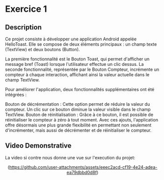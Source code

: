 # Exercice 1 

## Description
Ce projet consiste à développer une application Android appelée HelloToast. Elle se compose de deux éléments principaux : un champ texte (TextView) et deux boutons (Button).

La première fonctionnalité est le Bouton Toast, qui permet d'afficher un message bref (Toast) lorsque l'utilisateur effectue un clic dessus. La seconde fonctionnalité, représentée par le Bouton Compteur, incrémente un compteur à chaque interaction, affichant ainsi la valeur actuelle dans le champ TextView.

Pour améliorer l'application, deux fonctionnalités supplémentaires ont été intégrées :

Bouton de décrémentation : Cette option permet de réduire la valeur du compteur. Un clic sur ce bouton diminue la valeur visible dans le champ TextView.
Bouton de réinitialisation : Grâce à ce bouton, il est possible de réinitialiser le compteur à zéro à tout moment.
Avec ces ajouts, l'application offre désormais une plus grande flexibilité en permettant non seulement d'incrémenter, mais aussi de décrémenter et de réinitialiser le compteur.

## Video Demonstrative

La video si contre nous donne une vue sur l'execution du projet: 

<div align="center">

(https://github.com/user-attachments/assets/eeec2acd-cf19-4e24-adea-ea79dbbd0d8f)

</div>
